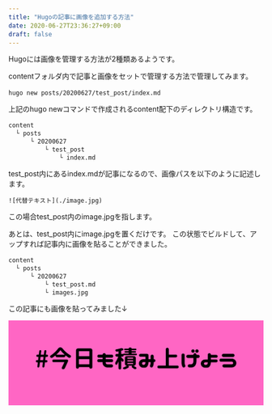 ```yaml
---
title: "Hugoの記事に画像を追加する方法"
date: 2020-06-27T23:36:27+09:00
draft: false
---
```


Hugoには画像を管理する方法が2種類あるようです。

contentフォルダ内で記事と画像をセットで管理する方法で管理してみます。

`hugo new posts/20200627/test_post/index.md`

上記のhugo newコマンドで作成されるcontent配下のディレクトリ構造です。
```
content
  └ posts
      └ 20200627
          └ test_post
              └ index.md
```

test_post内にあるindex.mdが記事になるので、画像パスを以下のように記述します。

`![代替テキスト](./image.jpg)`

この場合test_post内のimage.jpgを指します。

あとは、test_post内にimage.jpgを置くだけです。
この状態でビルドして、アップすれば記事内に画像を貼ることができました。

```
content
  └ posts
      └ 20200627
          └ test_post.md
          └ images.jpg
```

この記事にも画像を貼ってみました↓

![ロゴ](./tsumiage.png)
